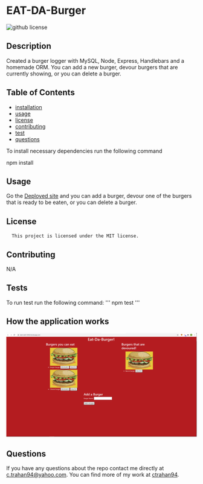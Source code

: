 # EAT-DA-Burger
  ![github license](https://img.shields.io/badge/license-MIT-blue.svg)

## Description

Created a burger logger with MySQL, Node, Express, Handlebars and a homemade ORM. You can add a new burger, devour burgers that are currently showing, or you can delete a burger.

## Table of Contents

* [installation](#installation)
* [usage](#usage)
* [license](#license)
* [contributing](#contributing)
* [test](#tests)
* [questions](#questions)

To install necessary dependencies run the following command

npm install

## Usage
Go the [Deployed site](https://stark-atoll-35452.herokuapp.com/) and you can add a burger, devour one of the burgers that is ready to be eaten, or you can delete a burger.


## License
      
      This project is licensed under the MIT license.

## Contributing

N/A

## Tests
To run test run the following command:
'''
npm test
'''

## How the application works
![Deployed](public/assets/img/deployed.png)

## Questions
If you have any questions about the repo contact me directly at c.trahan94@yahoo.com.
You can find more of my work at [ctrahan94](https://github.com/ctrahan94).

